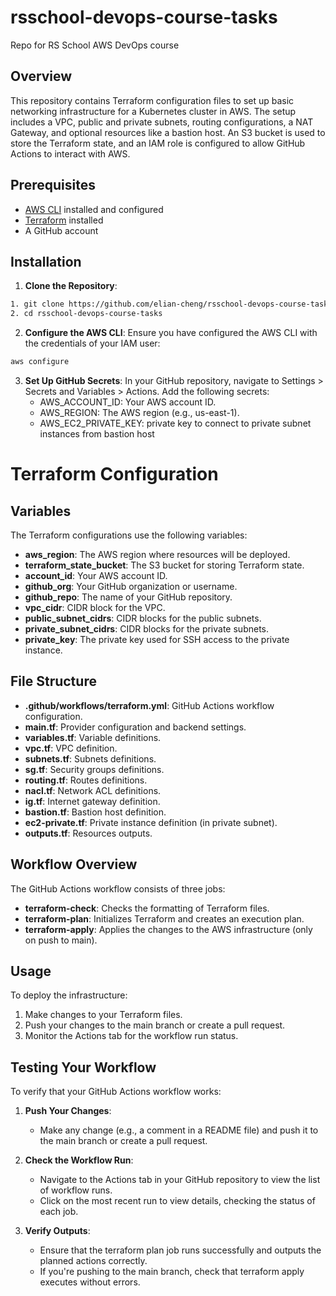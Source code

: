 # rsschool-devops-course-tasks

Repo for RS School AWS DevOps course

## Overview

This repository contains Terraform configuration files to set up basic networking infrastructure for a Kubernetes cluster in AWS. The setup includes a VPC, public and private subnets, routing configurations, a NAT Gateway, and optional resources like a bastion host. An S3 bucket is used to store the Terraform state, and an IAM role is configured to allow GitHub Actions to interact with AWS.

## Prerequisites

- [AWS CLI](https://aws.amazon.com/cli/) installed and configured
- [Terraform](https://www.terraform.io/downloads.html) installed
- A GitHub account

## Installation

1. **Clone the Repository**:

```bash
1. git clone https://github.com/elian-cheng/rsschool-devops-course-tasks.git
2. cd rsschool-devops-course-tasks
```

2. **Configure the AWS CLI**:
   Ensure you have configured the AWS CLI with the credentials of your IAM user:

```bash
aws configure
```

3. **Set Up GitHub Secrets**:
   In your GitHub repository, navigate to Settings > Secrets and Variables > Actions. Add the following secrets:
   - AWS_ACCOUNT_ID: Your AWS account ID.
   - AWS_REGION: The AWS region (e.g., us-east-1).
   - AWS_EC2_PRIVATE_KEY: private key to connect to private subnet instances from bastion host

# Terraform Configuration

## Variables

The Terraform configurations use the following variables:

- **aws_region**: The AWS region where resources will be deployed.
- **terraform_state_bucket**: The S3 bucket for storing Terraform state.
- **account_id**: Your AWS account ID.
- **github_org**: Your GitHub organization or username.
- **github_repo**: The name of your GitHub repository.
- **vpc_cidr**: CIDR block for the VPC.
- **public_subnet_cidrs**: CIDR blocks for the public subnets.
- **private_subnet_cidrs**: CIDR blocks for the private subnets.
- **private_key**: The private key used for SSH access to the private instance.

## File Structure

- **.github/workflows/terraform.yml**: GitHub Actions workflow configuration.
- **main.tf**: Provider configuration and backend settings.
- **variables.tf**: Variable definitions.
- **vpc.tf**: VPC definition.
- **subnets.tf**: Subnets definitions.
- **sg.tf**: Security groups definitions.
- **routing.tf**: Routes definitions.
- **nacl.tf**: Network ACL definitions.
- **ig.tf**: Internet gateway definition.
- **bastion.tf**: Bastion host definition.
- **ec2-private.tf**: Private instance definition (in private subnet).
- **outputs.tf**: Resources outputs.

## Workflow Overview

The GitHub Actions workflow consists of three jobs:

- **terraform-check**: Checks the formatting of Terraform files.
- **terraform-plan**: Initializes Terraform and creates an execution plan.
- **terraform-apply**: Applies the changes to the AWS infrastructure (only on push to main).

## Usage

To deploy the infrastructure:

1. Make changes to your Terraform files.
2. Push your changes to the main branch or create a pull request.
3. Monitor the Actions tab for the workflow run status.

## Testing Your Workflow

To verify that your GitHub Actions workflow works:

1. **Push Your Changes**:

   - Make any change (e.g., a comment in a README file) and push it to the main branch or create a pull request.

2. **Check the Workflow Run**:

   - Navigate to the Actions tab in your GitHub repository to view the list of workflow runs.
   - Click on the most recent run to view details, checking the status of each job.

3. **Verify Outputs**:
   - Ensure that the terraform plan job runs successfully and outputs the planned actions correctly.
   - If you're pushing to the main branch, check that terraform apply executes without errors.
